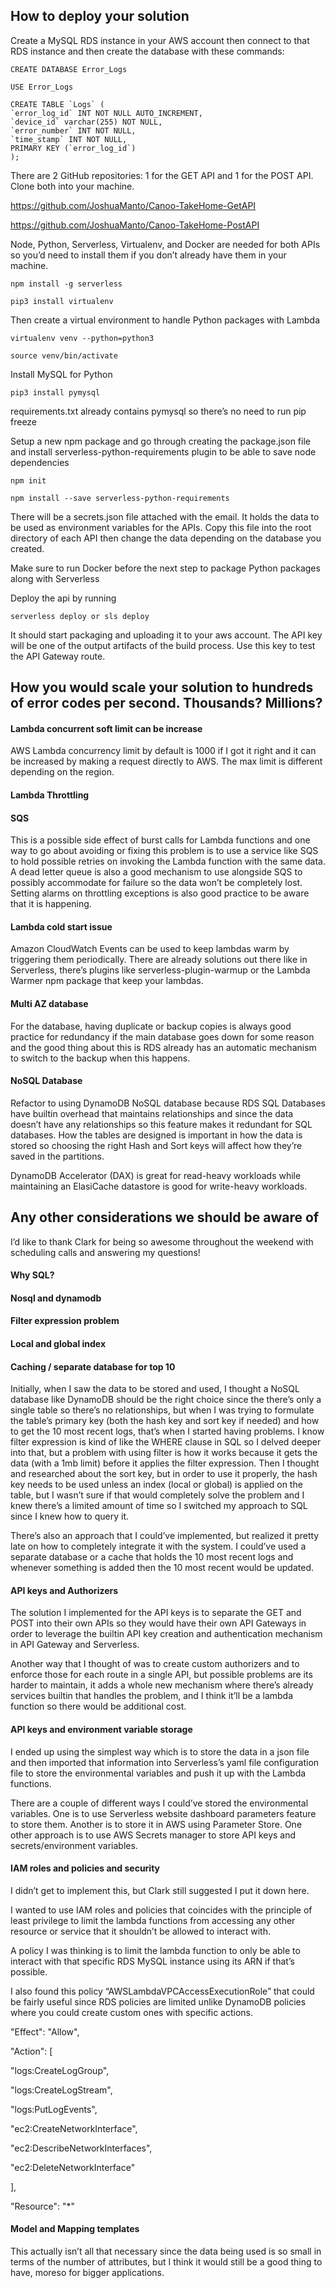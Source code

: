 ## How to deploy your solution

Create a MySQL RDS instance in your AWS account then connect to that RDS instance and then create the database with these commands:

```
CREATE DATABASE Error_Logs

USE Error_Logs

CREATE TABLE `Logs` (
`error_log_id` INT NOT NULL AUTO_INCREMENT,
`device_id` varchar(255) NOT NULL,
`error_number` INT NOT NULL,
`time_stamp` INT NOT NULL,
PRIMARY KEY (`error_log_id`)
);
```

There are 2 GitHub repositories: 1 for the GET API and 1 for the POST API. Clone both into your machine.

https://github.com/JoshuaManto/Canoo-TakeHome-GetAPI

https://github.com/JoshuaManto/Canoo-TakeHome-PostAPI

Node, Python, Serverless, Virtualenv, and Docker are needed for both APIs so you’d need to install them if you don’t already have them in your machine.

```
npm install -g serverless

pip3 install virtualenv
```

Then create a virtual environment to handle Python packages with Lambda

```
virtualenv venv --python=python3

source venv/bin/activate
```

Install MySQL for Python

```
pip3 install pymysql
```

requirements.txt already contains pymysql so there’s no need to run pip freeze

Setup a new npm package and go through creating the package.json file and install serverless-python-requirements plugin to be able to save node dependencies

```
npm init

npm install --save serverless-python-requirements
```

There will be a secrets.json file attached with the email. It holds the data to be used as environment variables for the APIs. Copy this file into the root directory of each API then change the data depending on the database you created.

Make sure to run Docker before the next step to package Python packages along with Serverless

Deploy the api by running

```
serverless deploy or sls deploy
```

It should start packaging and uploading it to your aws account. The API key will be one of the output artifacts of the build process. Use this key to test the API Gateway route.

## How you would scale your solution to hundreds of error codes per second. Thousands? Millions?

#### Lambda concurrent soft limit can be increase

AWS Lambda concurrency limit by default is 1000 if I got it right and it can be increased by making a request directly to AWS. The max limit is different depending on the region.

#### Lambda Throttling

#### SQS

This is a possible side effect of burst calls for Lambda functions and one way to go about avoiding or fixing this problem is to use a service like SQS to hold possible retries on invoking the Lambda function with the same data. A dead letter queue is also a good mechanism to use alongside SQS to possibly accommodate for failure so the data won’t be completely lost. Setting alarms on throttling exceptions is also good practice to be aware that it is happening.

#### Lambda cold start issue

Amazon CloudWatch Events can be used to keep lambdas warm by triggering them periodically. There are already solutions out there like in Serverless, there’s plugins like serverless-plugin-warmup or the Lambda Warmer npm package that keep your lambdas.

#### Multi AZ database

For the database, having duplicate or backup copies is always good practice for redundancy if the main database goes down for some reason and the good thing about this is RDS already has an automatic mechanism to switch to the backup when this happens.

#### NoSQL Database

Refactor to using DynamoDB NoSQL database because RDS SQL Databases have builtin overhead that maintains relationships and since the data doesn’t have any relationships so this feature makes it redundant for SQL databases.
How the tables are designed is important in how the data is stored so choosing the right Hash and Sort keys will affect how they’re saved in the partitions.

DynamoDB Accelerator (DAX) is great for read-heavy workloads while maintaining an ElasiCache datastore is good for write-heavy workloads.

## Any other considerations we should be aware of

I’d like to thank Clark for being so awesome throughout the weekend with scheduling calls and answering my questions!

#### Why SQL?

#### Nosql and dynamodb

#### Filter expression problem

#### Local and global index

#### Caching / separate database for top 10

Initially, when I saw the data to be stored and used, I thought a NoSQL database like DynamoDB should be the right choice since the there’s only a single table so there’s no relationships, but when I was trying to formulate the table’s primary key (both the hash key and sort key if needed) and how to get the 10 most recent logs, that’s when I started having problems. I know filter expression is kind of like the WHERE clause in SQL so I delved deeper into that, but a problem with using filter is how it works because it gets the data (with a 1mb limit) before it applies the filter expression. Then I thought and researched about the sort key, but in order to use it properly, the hash key needs to be used unless an index (local or global) is applied on the table, but I wasn’t sure if that would completely solve the problem and I knew there’s a limited amount of time so I switched my approach to SQL since I knew how to query it.

There’s also an approach that I could’ve implemented, but realized it pretty late on how to completely integrate it with the system. I could’ve used a separate database or a cache that holds the 10 most recent logs and whenever something is added then the 10 most recent would be updated.

#### API keys and Authorizers

The solution I implemented for the API keys is to separate the GET and POST into their own APIs so they would have their own API Gateways in order to leverage the builtin API key creation and authentication mechanism in API Gateway and Serverless.

Another way that I thought of was to create custom authorizers and to enforce those for each route in a single API, but possible problems are its harder to maintain, it adds a whole new mechanism where there’s already services builtin that handles the problem, and I think it’ll be a lambda function so there would be additional cost.

#### API keys and environment variable storage

I ended up using the simplest way which is to store the data in a json file and then imported that information into Serverless’s yaml file configuration file to store the environmental variables and push it up with the Lambda functions.

There are a couple of different ways I could’ve stored the environmental variables. One is to use Serverless website dashboard parameters feature to store them. Another is to store it in AWS using Parameter Store. One other approach is to use AWS Secrets manager to store API keys and secrets/environment variables.

#### IAM roles and policies and security

I didn’t get to implement this, but Clark still suggested I put it down here.

I wanted to use IAM roles and policies that coincides with the principle of least privilege to limit the lambda functions from accessing any other resource or service that it shouldn’t be allowed to interact with.

A policy I was thinking is to limit the lambda function to only be able to interact with that specific RDS MySQL instance using its ARN if that’s possible.

I also found this policy “AWSLambdaVPCAccessExecutionRole” that could be fairly useful since RDS policies are limited unlike DynamoDB policies where you could create custom ones with specific actions.

"Effect": "Allow",

"Action": [

"logs:CreateLogGroup",

"logs:CreateLogStream",

"logs:PutLogEvents",

"ec2:CreateNetworkInterface",

"ec2:DescribeNetworkInterfaces",

"ec2:DeleteNetworkInterface"

],

"Resource": "\*"

#### Model and Mapping templates

This actually isn’t all that necessary since the data being used is so small in terms of the number of attributes, but I think it would still be a good thing to have, moreso for bigger applications.
